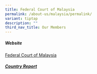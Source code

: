 ```yaml
---
title: Federal Court of Malaysia
permalink: /about-us/malaysia/permalink/
variant: tiptap
description: ""
third_nav_title: Our Members
---
```

<h5>Website</h5>
<p><a href="https://www.kehakiman.gov.my/en" rel="noopener noreferrer nofollow" target="_blank">Federal Court of Malaysia</a>
</p>
<h5><a href="/files/country%20reports%20on%20the%20judicial%20dispute%20resolution%20process%20mal.pdf" rel="noopener noreferrer nofollow" target="_blank">Country Report</a></h5>
<p></p>